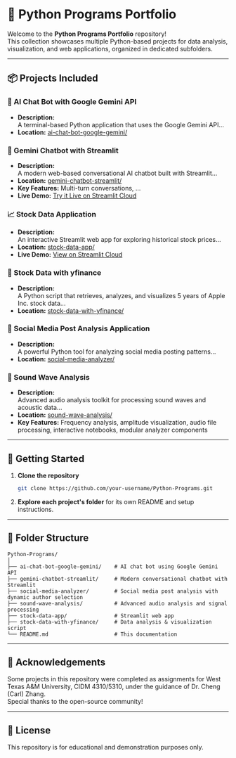 # 🐍 Python Programs Portfolio

Welcome to the **Python Programs Portfolio** repository!  
This collection showcases multiple Python-based projects for data analysis, visualization, and web applications, organized in dedicated subfolders.

---

## 📦 Projects Included

### 🤖 AI Chat Bot with Google Gemini API

- **Description:**  
  A terminal-based Python application that uses the Google Gemini API...
- **Location:** [ai-chat-bot-google-gemini/](ai-chat-bot-google-gemini/)

### 🤖 Gemini Chatbot with Streamlit

- **Description:**  
  A modern web-based conversational AI chatbot built with Streamlit...
- **Location:** [gemini-chatbot-streamlit/](gemini-chatbot-streamlit/)
- **Key Features:** Multi-turn conversations, ...
- **Live Demo:** [Try it Live on Streamlit Cloud](https://gemini-chatbot-app-btde8kwdrhhftiappiw9nky.streamlit.app/)

### 📈 Stock Data Application

- **Description:**  
  An interactive Streamlit web app for exploring historical stock prices...
- **Location:** [stock-data-app/](stock-data-app/)
- **Live Demo:** [View on Streamlit Cloud](https://python-programs-v9puvb4eqw5cfalfr8qgdi.streamlit.app/)

### 🍏 Stock Data with yfinance

- **Description:**  
  A Python script that retrieves, analyzes, and visualizes 5 years of Apple Inc. stock data...
- **Location:** [stock-data-with-yfinance/](stock-data-with-yfinance/)

### 📱 Social Media Post Analysis Application

- **Description:**  
  A powerful Python tool for analyzing social media posting patterns...
- **Location:** [social-media-analyzer/](social-media-analyzer/)

### 🎵 Sound Wave Analysis

- **Description:**  
  Advanced audio analysis toolkit for processing sound waves and acoustic data...
- **Location:** [sound-wave-analysis/](sound-wave-analysis/)
- **Key Features:** Frequency analysis, amplitude visualization, audio file processing, interactive notebooks, modular analyzer components

---

## 🚀 Getting Started

1. **Clone the repository**
   ```bash
   git clone https://github.com/your-username/Python-Programs.git
   ```
2. **Explore each project's folder** for its own README and setup instructions.

---

## 📂 Folder Structure

```
Python-Programs/
│
├── ai-chat-bot-google-gemini/    # AI chat bot using Google Gemini API
├── gemini-chatbot-streamlit/     # Modern conversational chatbot with Streamlit
├── social-media-analyzer/        # Social media post analysis with dynamic author selection
├── sound-wave-analysis/          # Advanced audio analysis and signal processing
├── stock-data-app/               # Streamlit web app
├── stock-data-with-yfinance/     # Data analysis & visualization script
└── README.md                     # This documentation
```

---

## 🙏 Acknowledgements

Some projects in this repository were completed as assignments for West Texas A&M University, CIDM 4310/5310, under the guidance of Dr. Cheng (Carl) Zhang.  
Special thanks to the open-source community!

---

## 📝 License

This repository is for educational and demonstration purposes only.
